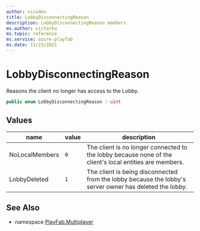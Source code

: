 ```yaml
---
author: vicodex
title: LobbyDisconnectingReason
description: LobbyDisconnectingReason members
ms.author: victorku
ms.topic: reference
ms.service: azure-playfab
ms.date: 11/23/2021
---
```


# LobbyDisconnectingReason

Reasons the client no longer has access to the Lobby.

```csharp
public enum LobbyDisconnectingReason : uint
```

## Values

| name | value | description |
| --- | --- | --- |
| NoLocalMembers | `0` | The client is no longer connected to the lobby because none of the client's local entities are members. |
| LobbyDeleted | `1` | The client is being disconnected from the lobby because the lobby's server owner has deleted the lobby. |

## See Also

* namespace [PlayFab.Multiplayer](../PlayFabMultiplayerSDK.md)
